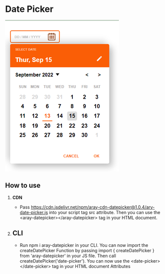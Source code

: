 # Date Picker

![This is an image](/src/images/Date-picker.png)

## How to use

1. **CDN**

   - Pass https://cdn.jsdelivr.net/npm/aray-cdn-datepicker@1.0.4/ary-date-picker.js into your script tag src attribute. Then you can use the &lt;aray-datepicker&gt;&lt;/aray-datepicker> tag in your HTML document.

2. ## **CLI**

   - Run npm i aray-datepicker in your CLI. You can now import the createDatePicker Function by passing import { createDatePicker } from 'aray-datepicker' in your JS file. Then call createDatePicker('date-picker'). You can now use the &lt;date-picker>&lt;/date-picker> tag in your HTML document
     Attributes
